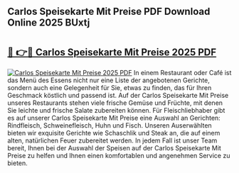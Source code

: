 ## Carlos Speisekarte Mit Preise PDF Download Online 2025 BUxtj

# <h2><a href="http://gca444z.nevu.top/?p=Carlos+Speisekarte+Mit+Preise">🔗 👉🔴 Carlos Speisekarte Mit Preise 2025 PDF</a></h2>

[![Carlos Speisekarte Mit Preise 2025 PDF](https://i.imgur.com/dBaPXMq.png)](http://gca444z.nevu.top/?p=Carlos+Speisekarte+Mit+Preise)
In einem Restaurant oder Café ist das Menü des Essens nicht nur eine Liste der angebotenen Gerichte, sondern auch eine Gelegenheit für Sie, etwas zu finden, das für Ihren Geschmack köstlich und passend ist. Auf der Carlos Speisekarte Mit Preise unseres Restaurants stehen viele frische Gemüse und Früchte, mit denen Sie leichte und frische Salate zubereiten können. Für Fleischliebhaber gibt es auf unserer Carlos Speisekarte Mit Preise eine Auswahl an Gerichten: Rindfleisch, Schweinefleisch, Huhn und Fisch. Unseren Auserwählten bieten wir exquisite Gerichte wie Schaschlik und Steak an, die auf einem alten, natürlichen Feuer zubereitet werden. In jedem Fall ist unser Team bereit, Ihnen bei der Auswahl der Speisen auf der Carlos Speisekarte Mit Preise zu helfen und Ihnen einen komfortablen und angenehmen Service zu bieten.
